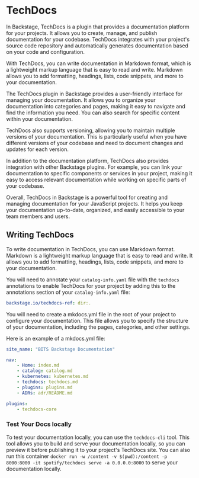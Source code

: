 # TechDocs

In Backstage, TechDocs is a plugin that provides a documentation platform for
your projects. It allows you to create, manage, and publish documentation for
your codebase. TechDocs integrates with your project's source code repository
and automatically generates documentation based on your code and configuration.

With TechDocs, you can write documentation in Markdown format, which is a
lightweight markup language that is easy to read and write. Markdown allows you
to add formatting, headings, lists, code snippets, and more to your
documentation.

The TechDocs plugin in Backstage provides a user-friendly interface for managing
your documentation. It allows you to organize your documentation into categories
and pages, making it easy to navigate and find the information you need. You can
also search for specific content within your documentation.

TechDocs also supports versioning, allowing you to maintain multiple versions of
your documentation. This is particularly useful when you have different versions
of your codebase and need to document changes and updates for each version.

In addition to the documentation platform, TechDocs also provides integration
with other Backstage plugins. For example, you can link your documentation to
specific components or services in your project, making it easy to access
relevant documentation while working on specific parts of your codebase.

Overall, TechDocs in Backstage is a powerful tool for creating and managing
documentation for your JavaScript projects. It helps you keep your documentation
up-to-date, organized, and easily accessible to your team members and users.

## Writing TechDocs

To write documentation in TechDocs, you can use Markdown format. Markdown is a
lightweight markup language that is easy to read and write. It allows you to add
formatting, headings, lists, code snippets, and more to your documentation.

You will need to annotate your `catalog-info.yaml` file with the `techdocs`
annotations to enable TechDocs for your project by adding this to the
annotations section of your `catalog-info.yaml` file:

```yaml
backstage.io/techdocs-ref: dir:.
```

You will need to create a mkdocs.yml file in the root of your project to
configure your documentation. This file allows you to specify the structure of
your documentation, including the pages, categories, and other settings.

Here is an example of a mkdocs.yml file:

```yaml
site_name: "BITS Backstage Documentation"

nav:
    - Home: index.md
    - catalog: catalog.md
    - kubernetes: kubernetes.md
    - techdocs: techdocs.md
    - plugins: plugins.md
    - ADRs: adr/README.md

plugins:
    - techdocs-core
```

### Test Your Docs locally

To test your documentation locally, you can use the `techdocs-cli` tool. This
tool allows you to build and serve your documentation locally, so you can
preview it before publishing it to your project's TechDocs site. You can also
run this container
`docker run -w /content -v $(pwd):/content -p 8000:8000 -it spotify/techdocs serve -a 0.0.0.0:8000`
to serve your documentation locally.

